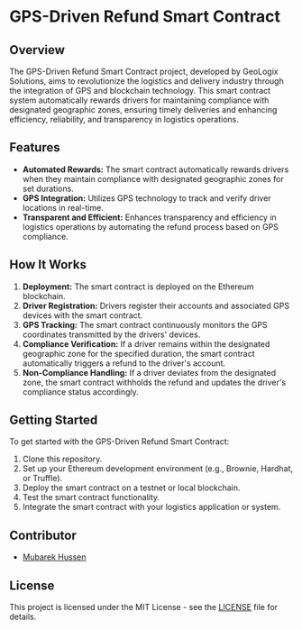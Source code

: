 # GPS-Driven Refund Smart Contract

## Overview

The GPS-Driven Refund Smart Contract project, developed by GeoLogix Solutions, aims to revolutionize the logistics and delivery industry through the integration of GPS and blockchain technology. This smart contract system automatically rewards drivers for maintaining compliance with designated geographic zones, ensuring timely deliveries and enhancing efficiency, reliability, and transparency in logistics operations.

## Features

- **Automated Rewards:** The smart contract automatically rewards drivers when they maintain compliance with designated geographic zones for set durations.
- **GPS Integration:** Utilizes GPS technology to track and verify driver locations in real-time.
- **Transparent and Efficient:** Enhances transparency and efficiency in logistics operations by automating the refund process based on GPS compliance.

## How It Works

1. **Deployment:** The smart contract is deployed on the Ethereum blockchain.
2. **Driver Registration:** Drivers register their accounts and associated GPS devices with the smart contract.
3. **GPS Tracking:** The smart contract continuously monitors the GPS coordinates transmitted by the drivers' devices.
4. **Compliance Verification:** If a driver remains within the designated geographic zone for the specified duration, the smart contract automatically triggers a refund to the driver's account.
5. **Non-Compliance Handling:** If a driver deviates from the designated zone, the smart contract withholds the refund and updates the driver's compliance status accordingly.

## Getting Started

To get started with the GPS-Driven Refund Smart Contract:

1. Clone this repository.
2. Set up your Ethereum development environment (e.g., Brownie, Hardhat, or Truffle).
3. Deploy the smart contract on a testnet or local blockchain.
4. Test the smart contract functionality.
5. Integrate the smart contract with your logistics application or system.

## Contributor

- [Mubarek Hussen](https://github.com/MubarekHussen)

## License

This project is licensed under the MIT License - see the [LICENSE](LICENSE) file for details.
